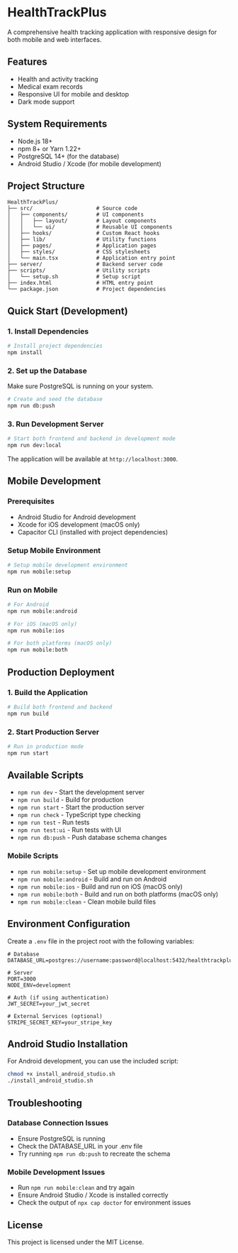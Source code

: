 # HealthTrackPlus

A comprehensive health tracking application with responsive design for both mobile and web interfaces.

## Features

- Health and activity tracking
- Medical exam records
- Responsive UI for mobile and desktop
- Dark mode support

## System Requirements

- Node.js 18+ 
- npm 8+ or Yarn 1.22+
- PostgreSQL 14+ (for the database)
- Android Studio / Xcode (for mobile development)

## Project Structure

```
HealthTrackPlus/
├── src/                    # Source code
│   ├── components/         # UI components
│   │   ├── layout/         # Layout components
│   │   └── ui/             # Reusable UI components
│   ├── hooks/              # Custom React hooks
│   ├── lib/                # Utility functions
│   ├── pages/              # Application pages
│   ├── styles/             # CSS stylesheets
│   └── main.tsx            # Application entry point
├── server/                 # Backend server code
├── scripts/                # Utility scripts
│   └── setup.sh            # Setup script
├── index.html              # HTML entry point
└── package.json            # Project dependencies
```

## Quick Start (Development)

### 1. Install Dependencies

```bash
# Install project dependencies
npm install
```

### 2. Set up the Database

Make sure PostgreSQL is running on your system.

```bash
# Create and seed the database
npm run db:push
```

### 3. Run Development Server

```bash
# Start both frontend and backend in development mode
npm run dev:local
```

The application will be available at `http://localhost:3000`.

## Mobile Development

### Prerequisites

- Android Studio for Android development
- Xcode for iOS development (macOS only)
- Capacitor CLI (installed with project dependencies)

### Setup Mobile Environment

```bash
# Setup mobile development environment
npm run mobile:setup
```

### Run on Mobile

```bash
# For Android
npm run mobile:android

# For iOS (macOS only)
npm run mobile:ios

# For both platforms (macOS only)
npm run mobile:both
```

## Production Deployment

### 1. Build the Application

```bash
# Build both frontend and backend
npm run build
```

### 2. Start Production Server

```bash
# Run in production mode
npm run start
```

## Available Scripts

- `npm run dev` - Start the development server
- `npm run build` - Build for production
- `npm run start` - Start the production server
- `npm run check` - TypeScript type checking
- `npm run test` - Run tests
- `npm run test:ui` - Run tests with UI
- `npm run db:push` - Push database schema changes

### Mobile Scripts

- `npm run mobile:setup` - Set up mobile development environment
- `npm run mobile:android` - Build and run on Android
- `npm run mobile:ios` - Build and run on iOS (macOS only)
- `npm run mobile:both` - Build and run on both platforms (macOS only)
- `npm run mobile:clean` - Clean mobile build files

## Environment Configuration

Create a `.env` file in the project root with the following variables:

```
# Database
DATABASE_URL=postgres://username:password@localhost:5432/healthtrackplus

# Server
PORT=3000
NODE_ENV=development

# Auth (if using authentication)
JWT_SECRET=your_jwt_secret

# External Services (optional)
STRIPE_SECRET_KEY=your_stripe_key
```

## Android Studio Installation

For Android development, you can use the included script:

```bash
chmod +x install_android_studio.sh
./install_android_studio.sh
```

## Troubleshooting

### Database Connection Issues

- Ensure PostgreSQL is running
- Check the DATABASE_URL in your .env file
- Try running `npm run db:push` to recreate the schema

### Mobile Development Issues

- Run `npm run mobile:clean` and try again
- Ensure Android Studio / Xcode is installed correctly
- Check the output of `npx cap doctor` for environment issues

## License

This project is licensed under the MIT License.